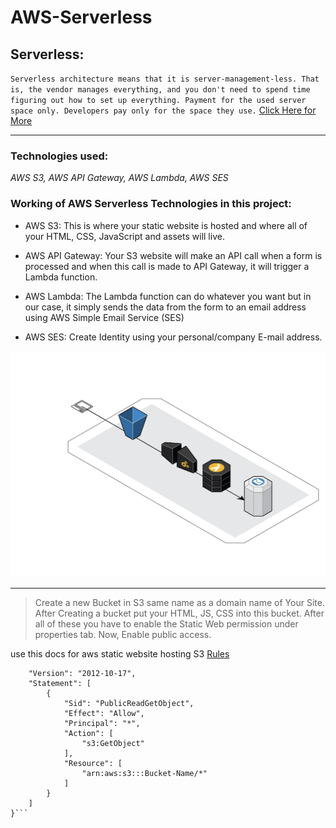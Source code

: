 # AWS-Serverless

## Serverless:
`Serverless architecture means that it is server-management-less. That is, the vendor manages everything, and you don't need to spend time figuring out how to set up everything. Payment for the used server space only. Developers pay only for the space they use.` [Click Here for More](https://www.serverless.com/framework/docs/providers/aws/guide/intro)

---

### Technologies used:
*AWS S3, AWS API Gateway, AWS Lambda, AWS SES*

### Working of AWS Serverless Technologies  in this project:

- AWS S3: This is where your static website is hosted and where all of your HTML, CSS, JavaScript and assets will live.

- AWS API Gateway: Your S3 website will make an API call when a form is processed and when this call is made to API Gateway, it will trigger a Lambda function.

- AWS Lambda: The Lambda function can do whatever you want but in our case, it simply sends the data from the form to an email address using AWS Simple Email Service (SES)

- AWS SES: Create Identity using your personal/company E-mail address.

![alt text](https://github.com/rishavmehra/AWS-Serverless/blob/main/serverless%20.png)

---

> Create a new Bucket in S3 same name as a domain name of Your Site. After Creating a bucket put your HTML, JS, CSS into this bucket. After all of these you have to enable the Static Web permission under properties tab. Now, Enable public access.

use this docs for aws static website hosting S3 [Rules](https://docs.aws.amazon.com/AmazonS3/latest/userguide/HostingWebsiteOnS3Setup.html#step4-add-bucket-policy-make-content-public)

```{
    "Version": "2012-10-17",
    "Statement": [
        {
            "Sid": "PublicReadGetObject",
            "Effect": "Allow",
            "Principal": "*",
            "Action": [
                "s3:GetObject"
            ],
            "Resource": [
                "arn:aws:s3:::Bucket-Name/*"
            ]
        }
    ]
}```


